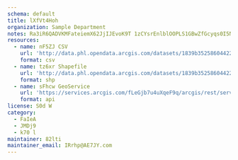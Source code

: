 ```yaml
---
schema: default
title: lXfVt4Hoh  
organization: Sample Department 
notes: Ra3iR6QADVKMFateiemX62JjIJEvoK9T 1zCYsrEnlblOOPLS1GBwZfGcyqs0I5NH4huNdDLY7ZmSPW3zFk9wurpQAnkxU7Bg88h 
resources:
  - name: nF5ZJ CSV
    url: 'http://data.phl.opendata.arcgis.com/datasets/1839b35258604422b0b520cbb668df0d_0.csv'
    format: csv
  - name: tz6xr Shapefile
    url: 'http://data.phl.opendata.arcgis.com/datasets/1839b35258604422b0b520cbb668df0d_0.zip'
    format: shp
  - name: sFhcw GeoService
    url: 'https://services.arcgis.com/fLeGjb7u4uXqeF9q/arcgis/rest/services/Air_Monitoring_Stations/FeatureServer/0/query'
    format: api
license: S0d W 
category:
  - FaIeA 
  - JMDj9 
  - k70 l 
maintainer: 82lti  
maintainer_email: IRrhp@AE7JY.com
---
```

